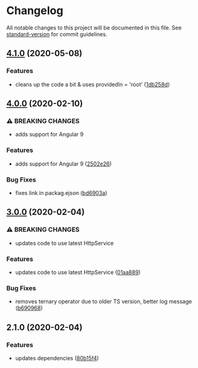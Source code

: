 # Changelog

All notable changes to this project will be documented in this file. See [standard-version](https://github.com/conventional-changelog/standard-version) for commit guidelines.

## [4.1.0](https://github.com/Kentico/kontent-angular-http-service/compare/v4.0.0...v4.1.0) (2020-05-08)


### Features

* cleans up the code a bit & uses providedIn = 'root' ([1db258d](https://github.com/Kentico/kontent-angular-http-service/commit/1db258d957726cf96498e1504e18bd07e0970fbe))

## [4.0.0](https://github.com/Kentico/kontent-angular-http-service/compare/v3.0.0...v4.0.0) (2020-02-10)


### ⚠ BREAKING CHANGES

* adds support for Angular 9

### Features

* adds support for Angular 9 ([2502e26](https://github.com/Kentico/kontent-angular-http-service/commit/2502e262ba6c2f3bb549930bd6812dfb3173f744))


### Bug Fixes

* fixes link in packag.ejson ([bd6903a](https://github.com/Kentico/kontent-angular-http-service/commit/bd6903a162ddd9e11fa58c1765c5c0dc3a51c7b7))

## [3.0.0](https://github.com///compare/v2.1.0...v3.0.0) (2020-02-04)


### ⚠ BREAKING CHANGES

* updates code to use latest HttpService

### Features

* updates code to use latest HttpService ([01aa889](https://github.com///commit/01aa889011a2449bc5bbb09699007e69b22450f8))


### Bug Fixes

* removes ternary operator due to older TS version, better log message ([b690968](https://github.com///commit/b6909685b6484beb5390b0e653b1f5eec96ff161))

## 2.1.0 (2020-02-04)


### Features

* updates dependencies ([80b15f4](https://github.com///commit/80b15f42d1a0142494ac2bacb2b29dbc54cf4869))
